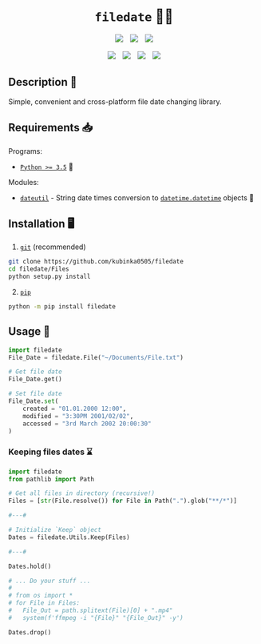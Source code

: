<h1 align=center><code><b>filedate</b></code> 📝📅</h1>
<p align=center><a href=http://github.com/kubinka0505/filedate/releases/><img src=https://img.shields.io/github/v/release/kubinka0505/filedate?style=for-the-badge></a>　<a href=http://github.com/kubinka0505/filedate/commit><img src=https://img.shields.io/github/last-commit/kubinka0505/filedate?style=for-the-badge></a>　<a href=http://github.com/kubinka0505/filedate/blob/master/License.txt><img src=https://img.shields.io/github/license/kubinka0505/filedate?logo=readthedocs&color=red&logoColor=white&style=for-the-badge></a></p>

<p align=center><img src=https://img.shields.io/tokei/lines/github/kubinka0505/filedate?style=for-the-badge>　<img src=https://img.shields.io/github/languages/code-size/kubinka0505/filedate?style=for-the-badge>　<img src=https://img.shields.io/codeclimate/maintainability/kubinka0505/filedate?logo=code-climate&style=for-the-badge>　<img src=https://img.shields.io/codacy/grade/c8aeb5f42a38414da83d4156b546a4d1?logo=codacy&style=for-the-badge></p>

## Description 📝
Simple, convenient and cross-platform file date changing library.

## Requirements 📥
Programs:
- [`Python >= 3.5`](http://www.python.org/downloads) 🐍

Modules:
- [`dateutil`](https://github.com/dateutil/dateutil) - String date times conversion to [`datetime.datetime`](https://docs.python.org/3/library/datetime.html#datetime.datetime) objects 📅

## Installation 🖥️

1. [`git`](https://git-scm.com) (recommended)
```bash
git clone https://github.com/kubinka0505/filedate
cd filedate/Files
python setup.py install
```

2. [`pip`](https://pypi.org/project/pip)
```bash
python -m pip install filedate
```
 
## Usage 📝

```python
import filedate
File_Date = filedate.File("~/Documents/File.txt")

# Get file date
File_Date.get()

# Set file date
File_Date.set(
	created = "01.01.2000 12:00",
	modified = "3:30PM 2001/02/02",
	accessed = "3rd March 2002 20:00:30"
)
```

### **Keeping files dates** ⌛
```python
import filedate
from pathlib import Path

# Get all files in directory (recursive!)
Files = [str(File.resolve()) for File in Path(".").glob("**/*")]

#---#

# Initialize `Keep` object
Dates = filedate.Utils.Keep(Files)

#---#

Dates.hold()

# ... Do your stuff ...
#
# from os import *
# for File in Files:
# 	File_Out = path.splitext(File)[0] + ".mp4"
# 	system(f'ffmpeg -i "{File}" "{File_Out}" -y')

Dates.drop()
```